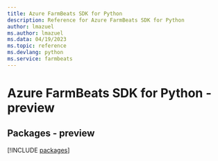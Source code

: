 ```yaml
---
title: Azure FarmBeats SDK for Python
description: Reference for Azure FarmBeats SDK for Python
author: lmazuel
ms.author: lmazuel
ms.data: 04/19/2023
ms.topic: reference
ms.devlang: python
ms.service: farmbeats
---
```

# Azure FarmBeats SDK for Python - preview
## Packages - preview
[!INCLUDE [packages](farmbeats-index.md)]